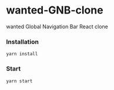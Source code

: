 # wanted-GNB-clone
wanted Global Navigation Bar React clone

### Installation 
```
yarn install
```

### Start
```
yarn start
```
